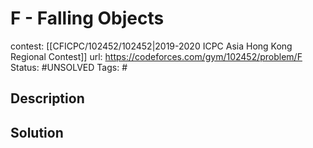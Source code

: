 # F - Falling Objects

contest: [[CFICPC/102452/102452|2019-2020 ICPC Asia Hong Kong Regional Contest]]
url: https://codeforces.com/gym/102452/problem/F
Status: #UNSOLVED
Tags: #

## Description

## Solution

